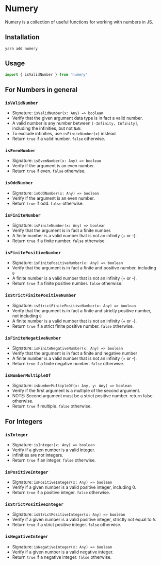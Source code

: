 # Numery

Numery is a collection of useful functions for working with numbers in JS.

## Installation

```
yarn add numery
```

## Usage

```js
import { isValidNumber } from 'numery'
```

## For Numbers in general

### `isValidNumber`

- Signature: `isValidNumber(x: Any) => boolean`
- Verify that the given argument data type is in fact a valid number.
- A valid number is any number between `[-Infinity, Infinity]`, including the infinities, but not `NaN`.
- To exclude infinities, use `isFiniteNumber(x)` instead
- Return `true` if a valid number. `false` otherwise.

### `isEvenNumber`

- Signature: `isEvenNumber(x: Any) => boolean`
- Verify if the argument is an even number.
- Return `true` if even. `false` otherwise.

### `isOddNumber`

- Signature: `isOddNumber(x: Any) => boolean`
- Verify if the argument is an even number.
- Return `true` if odd. `false` otherwise.

### `isFiniteNumber`

- Signature: `isFiniteNumber(x: Any) => boolean`
- Verify that the argument is in fact a finite number.
- A finite number is a valid number that is not an infinity (+ or -).
- Return `true` if a finite number. `false` otherwise.

### `isFinitePositiveNumber`

- Signature: `isFinitePositiveNumber(x: Any) => boolean`
- Verify that the argument is in fact a finite and positive number, including `0`
- A finite number is a valid number that is not an infinity (+ or -).
- Return `true` if a finite positive number. `false` otherwise.

### `isStrictFinitePositiveNumber`

- Signature: `isStrictFinitePositiveNumber(x: Any) => boolean`
- Verify that the argument is in fact a finite and strictly positive number, not including `0`
- A finite number is a valid number that is not an infinity (+ or -).
- Return `true` if a strict finite positive number. `false` otherwise.

### `isFiniteNegativeNumber`

- Signature: `isFiniteNegativeNumber(x: Any) => boolean`
- Verify that the argument is in fact a finite and negative number
- A finite number is a valid number that is not an infinity (+ or -).
- Return `true` if a finite negative number. `false` otherwise.

### `isNumberMultipleOf`

- Signature: `isNumberMultipleOf(x: Any, y: Any) => boolean`
- Verify if the first argument is a multiple of the second argument.
- NOTE: Second argument must be a strict positive number. return false otherwise.
- Return `true` if multiple. `false` otherwise.

## For Integers

### `isInteger`

- Signature: `isInteger(x: Any) => boolean`
- Verify if a given number is a valid integer.
- Infinities are not integers.
- Return `true` if an integer. `false` otherwise.

### `isPositiveInteger`

- Signature: `isPositiveInteger(x: Any) => boolean`
- Verify if a given number is a valid positive integer, including 0.
- Return `true` if a positive integer. `false` otherwise.

### `isStrictPositiveInteger`

- Signature: `isStrictPositiveInteger(x: Any) => boolean`
- Verify if a given number is a valid positive integer, strictly not equal to `0`.
- Return `true` if a strict positive integer. `false` otherwise.

### `isNegativeInteger`

- Signature: `isNegativeInteger(x: Any) => boolean`
- Verify if a given number is a valid negative integer.
- Return `true` if a negative integer. `false` otherwise.
